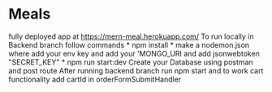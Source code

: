 # Meals
fully deployed app at https://mern-meal.herokuapp.com/
To run locally in Backend branch follow commands
    * npm install 
    * make a nodemon.json where add your env key and add your 'MONGO_URI and add jsonwebtoken "SECRET_KEY"
    * npm run start:dev
Create your Database using postman and post route
After running backend branch run npm start
and to work cart functionality add cartId in orderFormSubmitHandler
